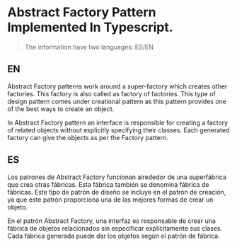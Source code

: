 # Abstract Factory Pattern Implemented In Typescript.

> The information have two languages: ES/EN

## EN

Abstract Factory patterns work around a super-factory which creates other factories. This factory is also called as factory of factories. This type of design pattern comes under creational pattern as this pattern provides one of the best ways to create an object.

In Abstract Factory pattern an interface is responsible for creating a factory of related objects without explicitly specifying their classes. Each generated factory can give the objects as per the Factory pattern.


## ES

Los patrones de Abstract Factory funcionan alrededor de una superfábrica que crea otras fábricas. Esta fábrica también se denomina fábrica de fábricas. Este tipo de patrón de diseño se incluye en el patrón de creación, ya que este patrón proporciona una de las mejores formas de crear un objeto. 

En el patrón Abstract Factory, una interfaz es responsable de crear una fábrica de objetos relacionados sin especificar explícitamente sus clases. Cada fábrica generada puede dar los objetos según el patrón de fábrica.
